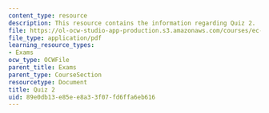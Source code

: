 ```yaml
---
content_type: resource
description: This resource contains the information regarding Quiz 2.
file: https://ol-ocw-studio-app-production.s3.amazonaws.com/courses/ec-701j-d-lab-i-development-fall-2009/89e0db13e85ee8a33f07fd6ffa6eb616_MITEC_701JF09_quiz2.pdf
file_type: application/pdf
learning_resource_types:
- Exams
ocw_type: OCWFile
parent_title: Exams
parent_type: CourseSection
resourcetype: Document
title: Quiz 2
uid: 89e0db13-e85e-e8a3-3f07-fd6ffa6eb616
---
```

